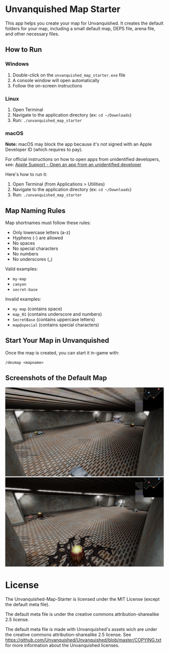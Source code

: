# Unvanquished Map Starter

This app helps you create your map for Unvanquished. It creates the default folders for your map, including a small default map, DEPS file, arena file, and other necessary files.

## How to Run

### Windows
1. Double-click on the `unvanquished_map_starter.exe` file
2. A console window will open automatically
3. Follow the on-screen instructions

### Linux
1. Open Terminal
2. Navigate to the application directory (ex: `cd ~/Downloads`)
3. Run: `./unvanquished_map_starter`

### macOS
**Note:** macOS may block the app because it's not signed with an Apple Developer ID (which requires to pay). 

For official instructions on how to open apps from unidentified developers, see: [Apple Support - Open an app from an unidentified developer](https://support.apple.com/en-gb/guide/mac-help/mh40616/mac)

Here's how to run it:

1. Open Terminal (from Applications > Utilities)
2. Navigate to the application directory (ex: `cd ~/Downloads`)
3. Run: `./unvanquished_map_starter`

## Map Naming Rules

Map shortnames must follow these rules:
- Only lowercase letters (a-z)
- Hyphens (-) are allowed
- No spaces
- No special characters
- No numbers
- No underscores (_)

Valid examples:
- `my-map`
- `canyon`
- `secret-base`

Invalid examples:
- `my map` (contains space)
- `map_01` (contains underscore and numbers)
- `SecretBase` (contains uppercase letters)
- `map@special` (contains special characters)

## Start Your Map in Unvanquished

Once the map is created, you can start it in-game with:
```
/devmap <mapname>
```

## Screenshots of the Default Map

<img src=".github/assets/default_map_screen1.png" alt="default_map_screen1" width="600"/>

<img src=".github/assets/default_map_screen2.png" alt="default_map_screen2" width="600"/>

# License
The Unvanquished-Map-Starter is licensed under the MIT License (except the default meta file).

The default meta file is under the creative commons attribution-sharealike 2.5 license.

The default meta file is made with Unvanquished's assets wich are under the creative commons attribution-sharealike 2.5 license.
See https://github.com/Unvanquished/Unvanquished/blob/master/COPYING.txt for more information about the Unvanquished licenses.